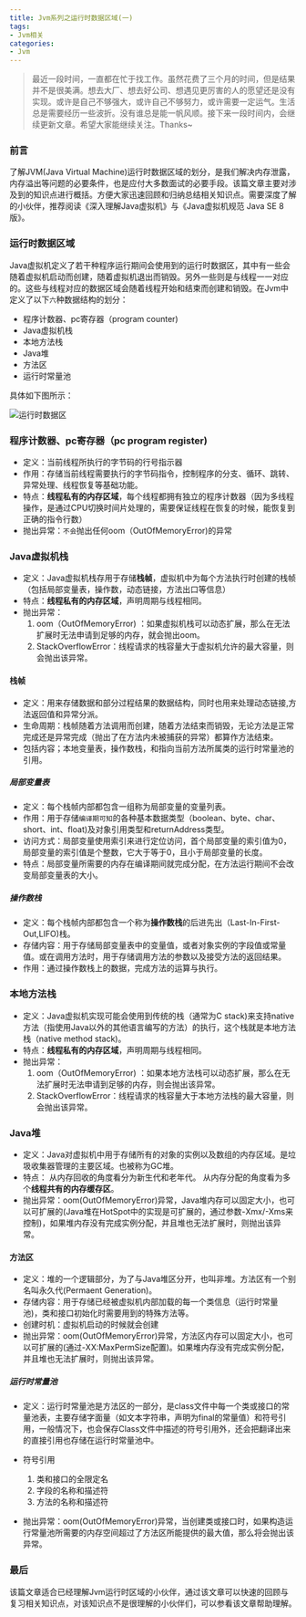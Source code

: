 ```yaml
---
title: Jvm系列之运行时数据区域(一)
tags:
- Jvm相关
categories:
- Jvm
---
```


>最近一段时间，一直都在忙于找工作。虽然花费了三个月的时间，但是结果并不是很美满。想去大厂、想去好公司、想遇见更厉害的人的愿望还是没有实现。或许是自己不够强大，或许自己不够努力，或许需要一定运气。生活总是需要经历一些波折。没有谁总是能一帆风顺。接下来一段时间内，会继续更新文章。希望大家能继续关注。Thanks~

### 前言
了解JVM(Java Virtual Machine)运行时数据区域的划分，是我们解决内存泄露，内存溢出等问题的必要条件，也是应付大多数面试的必要手段。该篇文章主要对涉及到的知识点进行概括。方便大家迅速回顾和归纳总结相关知识点。需要深度了解的小伙伴，推荐阅读《深入理解Java虚拟机》与《Java虚拟机规范 Java SE 8版》。

### 运行时数据区域
Java虚拟机定义了若干种程序运行期间会使用到的运行时数据区，其中有一些会随着虚拟机启动而创建，随着虚拟机退出而销毁。另外一些则是与线程一一对应的。这些与线程对应的数据区域会随着线程开始和结束而创建和销毁。在Jvm中定义了以下`六`种数据结构的划分：

- 程序计数器、pc寄存器（program counter)
- Java虚拟机栈
- 本地方法栈
- Java堆
- 方法区
- 运行时常量池

具体如下图所示：

![运行时数据区](https://user-gold-cdn.xitu.io/2019/6/3/16b1db25575818cd?w=592&h=445&f=png&s=51144)

### 程序计数器、pc寄存器（pc program register)
 - 定义：当前线程所执行的字节码的行号指示器
 - 作用：存储当前线程需要执行的字节码指令，控制程序的分支、循环、跳转、异常处理、线程恢复等基础功能。
 - 特点：**线程私有的内存区域**，每个线程都拥有独立的程序计数器（因为多线程操作，是通过CPU切换时间片处理的，需要保证线程在恢复的时候，能恢复到正确的指令行数）
 - 抛出异常：`不会`抛出任何oom（OutOfMemoryError)的异常
 
###  Java虚拟机栈
- 定义：Java虚拟机栈存用于存储**栈帧**，虚拟机中为每个方法执行时创建的栈帧（包括局部变量表，操作数，动态链接，方法出口等信息）
- 特点：**线程私有的内存区域**，声明周期与线程相同。
- 抛出异常：
	1. oom（OutOfMemoryError) ：如果虚拟机栈可以动态扩展，那么在无法扩展时无法申请到足够的内存，就会抛出oom。
	2. StackOverflowError：线程请求的栈容量大于虚拟机允许的最大容量，则会抛出该异常。

#### 栈帧
- 定义：用来存储数据和部分过程结果的数据结构，同时也用来处理动态链接,方法返回值和异常分派。
- 生命周期：栈帧随着方法调用而创建，随着方法结束而销毁，无论方法是正常完成还是异常完成（抛出了在方法内未被捕获的异常）都算作方法结束。
- 包括内容；本地变量表，操作数栈，和指向当前方法所属类的运行时常量池的引用。

##### 局部变量表
- 定义：每个栈帧内部都包含一组称为局部变量的变量列表。
- 作用：用于存储`编译期可知`的各种基本数据类型（boolean、byte、char、short、int、float)及对象引用类型和returnAddress类型。
- 访问方式：局部变量使用索引来进行定位访问，首个局部变量的索引值为0，局部变量的索引值是个整数，它大于等于0，且小于局部变量的长度。
- 特点：局部变量所需要的内存在编译期间就完成分配，在方法运行期间不会改变局部变量表的大小。

##### 操作数栈
- 定义：每个栈帧内部都包含一个称为**操作数栈**的后进先出（Last-In-First-Out,LIFO)栈。
- 存储内容：用于存储局部变量表中的变量值，或者对象实例的字段值或常量值。或在调用方法时，用于存储调用方法的参数以及接受方法的返回结果。
- 作用：通过操作数栈上的数据，完成方法的运算与执行。

### 本地方法栈
- 定义：Java虚拟机实现可能会使用到传统的栈（通常为C stack)来支持native方法（指使用Java以外的其他语言编写的方法）的执行，这个栈就是本地方法栈（native method stack)。
- 特点：**线程私有的内存区域**，声明周期与线程相同。
- 抛出异常：
	1. oom（OutOfMemoryError) ：如果本地方法栈可以动态扩展，那么在无法扩展时无法申请到足够的内存，则会抛出该异常。
	2. StackOverflowError：线程请求的栈容量大于本地方法栈的最大容量，则会抛出该异常。

### Java堆
- 定义：Java对虚拟机中用于存储所有的对象的实例以及数组的内存区域。是垃圾收集器管理的主要区域。也被称为GC堆。
- 特点： 从内存回收的角度看分为新生代和老年代。 从内存分配的角度看为多个**线程共有的内存缓存区**。
- 抛出异常：oom(OutOfMemoryError)异常，Java堆内存可以固定大小，也可以可扩展的(Java堆在HotSpot中的实现是可扩展的，通过参数-Xmx/-Xms来控制)，如果堆内存没有完成实例分配，并且堆也无法扩展时，则抛出该异常。

#### 方法区
- 定义：堆的一个逻辑部分，为了与Java堆区分开，也叫非堆。方法区有一个别名叫永久代(Permaent Generation)。
- 存储内容：用于存储已经被虚拟机内部加载的每一个类信息（运行时常量池)，类和接口初始化时需要用到的特殊方法等。
- 创建时机：虚拟机启动的时候就会创建
- 抛出异常：oom(OutOfMemoryError)异常，方法区内存可以固定大小，也可以可扩展的(通过-XX:MaxPermSize配置)。如果堆内存没有完成实例分配，并且堆也无法扩展时，则抛出该异常。

##### 运行时常量池
- 定义：运行时常量池是方法区的一部分，是class文件中每一个类或接口的常量池表，主要存储字面量（如文本字符串，声明为final的常量值）和符号引用，一般情况下，也会保存Class文件中描述的符号引用外，还会把翻译出来的直接引用也存储在运行时常量池中。

- 符号引用
    1. 类和接口的全限定名
    2. 字段的名称和描述符
    3. 方法的名称和描述符
    
- 抛出异常：oom(OutOfMemoryError)异常，当创建类或接口时，如果构造运行常量池所需要的内存空间超过了方法区所能提供的最大值，那么将会抛出该异常。

### 最后
该篇文章适合已经理解Jvm运行时区域的小伙伴，通过该文章可以快速的回顾与复习相关知识点，对该知识点不是很理解的小伙伴们，可以参看该文章帮助理解。